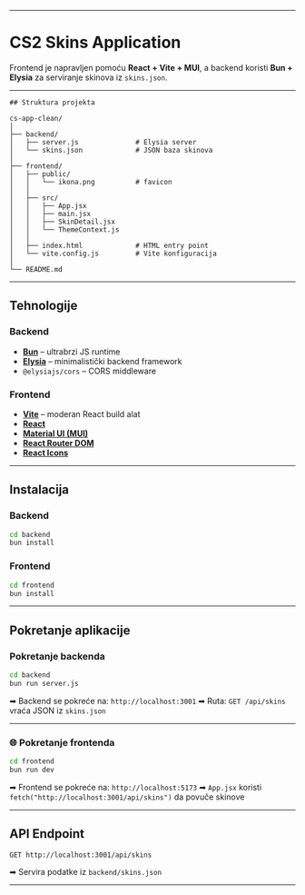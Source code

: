
---
# CS2 Skins Application

Frontend je napravljen pomoću **React + Vite + MUI**, a backend koristi **Bun + Elysia** za serviranje skinova iz `skins.json`.

---

```
## Struktura projekta

cs-app-clean/
│
├── backend/
│   ├── server.js              # Elysia server
│   └── skins.json             # JSON baza skinova
│
├── frontend/
│   ├── public/
│   │   └── ikona.png          # favicon
│   │
│   ├── src/
│   │   ├── App.jsx
│   │   ├── main.jsx
│   │   ├── SkinDetail.jsx
│   │   └── ThemeContext.js
│   │
│   ├── index.html             # HTML entry point
│   └── vite.config.js         # Vite konfiguracija
│
└── README.md
```



---

## Tehnologije

### Backend
- [**Bun**](https://bun.sh) – ultrabrzi JS runtime
- [**Elysia**](https://elysiajs.com) – minimalistički backend framework
- `@elysiajs/cors` – CORS middleware

### Frontend
- [**Vite**](https://vitejs.dev) – moderan React build alat
- [**React**](https://reactjs.org)
- [**Material UI (MUI)**](https://mui.com)
- [**React Router DOM**](https://reactrouter.com)
- [**React Icons**](https://react-icons.github.io/react-icons)

---

## Instalacija

### Backend

```bash
cd backend
bun install
````

### Frontend

```bash
cd frontend
bun install
```

---

## Pokretanje aplikacije

### Pokretanje backenda

```bash
cd backend
bun run server.js
```

➡ Backend se pokreće na: `http://localhost:3001`
➡ Ruta: `GET /api/skins` vraća JSON iz `skins.json`

---

### 🌐 Pokretanje frontenda

```bash
cd frontend
bun run dev
```

➡ Frontend se pokreće na: `http://localhost:5173`
➡ `App.jsx` koristi `fetch("http://localhost:3001/api/skins")` da povuče skinove

---

## API Endpoint

```http
GET http://localhost:3001/api/skins
```

➡ Servira podatke iz `backend/skins.json`

---


